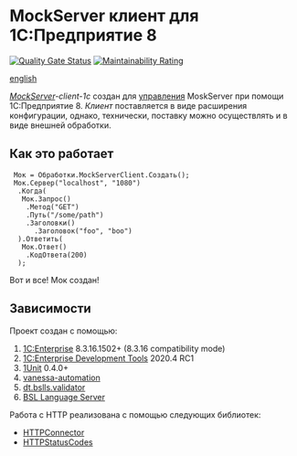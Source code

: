 # MockServer клиент для 1C:Предприятие 8

[![Quality Gate Status](https://sonar.openbsl.ru/api/project_badges/measure?project=mockserver-client-1c&metric=alert_status)](https://sonar.openbsl.ru/dashboard?id=mockserver-client-1c)
[![Maintainability Rating](https://sonar.openbsl.ru/api/project_badges/measure?project=mockserver-client-1c&metric=sqale_rating)](https://sonar.openbsl.ru/dashboard?id=mockserver-client-1c)

[english](https://github.com/astrizhachuk/mockserver-client-1c/blob/master/README.md)

*[MockServer](https://www.mock-server.com/#what-is-mockserver)-client-1c* создан для [управления](https://www.mock-server.com/mock_server/mockserver_clients.html) MoskServer при помощи 1C:Предприятие 8. *Клиент* поставляется в виде расширения конфигурации, однако, технически, поставку можно осуществлять и в виде внешней обработки.

## Как это работает

```text
 Мок = Обработки.MockServerClient.Создать();
 Мок.Сервер("localhost", "1080")
  .Когда(
   Мок.Запрос()
    .Метод("GET")
    .Путь("/some/path")
    .Заголовки()
      .Заголовок("foo", "boo")
  ).Ответить(
   Мок.Ответ()
    .КодОтвета(200)
  );
```

Вот и все! Мок создан!

## Зависимости

Проект создан с помощью:

1. [1C:Enterprise](https://1c-dn.com) 8.3.16.1502+ (8.3.16 compatibility mode)
2. [1C:Enterprise Development Tools](https://edt.1c.ru) 2020.4 RC1
3. [1Unit](https://github.com/DoublesunRUS/ru.capralow.dt.unit.launcher) 0.4.0+
4. [vanessa-automation](https://github.com/Pr-Mex/vanessa-automation)
5. [dt.bslls.validator](https://github.com/DoublesunRUS/ru.capralow.dt.bslls.validator)
6. [BSL Language Server](https://github.com/1c-syntax/bsl-language-server)

Работа с HTTP реализована с помощью следующих библиотек:

* [HTTPConnector](https://github.com/vbondarevsky/Connector)
* [HTTPStatusCodes](https://github.com/astrizhachuk/HTTPStatusCodes)
